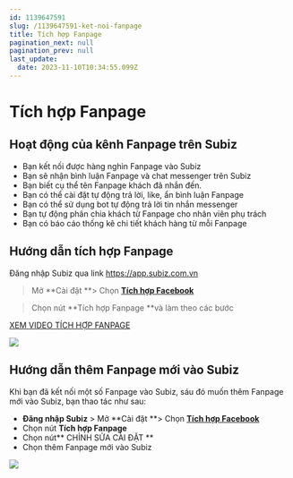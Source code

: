 ```yaml
---
id: 1139647591
slug: /1139647591-ket-noi-fanpage
title: Tích hợp Fanpage
pagination_next: null
pagination_prev: null
last_update:
  date: 2023-11-10T10:34:55.099Z
---
```


# Tích hợp Fanpage





## Hoạt động của kênh Fanpage trên Subiz




- Bạn kết nối được hàng nghìn Fanpage vào Subiz
- Bạn sẽ nhận bình luận Fanpage và chat messenger trên Subiz
- Bạn biết cụ thể tên Fanpage khách đã nhắn đến.
- Bạn có thể cài đặt tự động trả lời, like, ẩn bình luận Fanpage
- Bạn có thể sử dụng bot tự động trả lời tin nhắn messenger
- Bạn tự động phân chia khách từ Fanpage cho nhân viên phụ trách
- Bạn có báo cáo thống kê chi tiết khách hàng từ mỗi Fanpage


## Hướng dẫn tích hợp Fanpage 


Đăng nhập Subiz qua link https://app.subiz.com.vn

> Mở **Cài đặt **> Chọn **[Tích hợp Facebook](https://app.subiz.com.vn/settings/messenger)** 

> Chọn nút **Tích hợp Fanpage **và làm theo các bước



[XEM VIDEO TÍCH HỢP FANPAGE](https://www.youtube.com/watch?v=XkAFJFvsUbA)




![](https://vcdn.subiz-cdn.com/file/c641504d4edfac34878f6ddfc7dab78f0eb6b68b44927c3b81c8c612893cd0d7_acpxkgumifuoofoosble)

## Hướng dẫn thêm Fanpage mới vào Subiz


Khi bạn đã kết nối một số Fanpage vào Subiz, sáu đó muốn thêm Fanpage mới vào Subiz, bạn thao tác như sau:



- **Đăng nhập Subiz** > Mở **Cài đặt **> Chọn **[Tích hợp Facebook](https://app.subiz.com.vn/settings/messenger)**
- Chọn nút **Tích hợp Fanpage**
- Chọn nút** CHỈNH SỬA CÀI ĐẶT **
- Chọn thêm Fanpage mới vào Subiz




![](https://vcdn.subiz-cdn.com/file/0f265b71f2f7af95c8291d00079f7d61f73a48d02232ee94b68bb54b779929a8_acpxkgumifuoofoosble)
